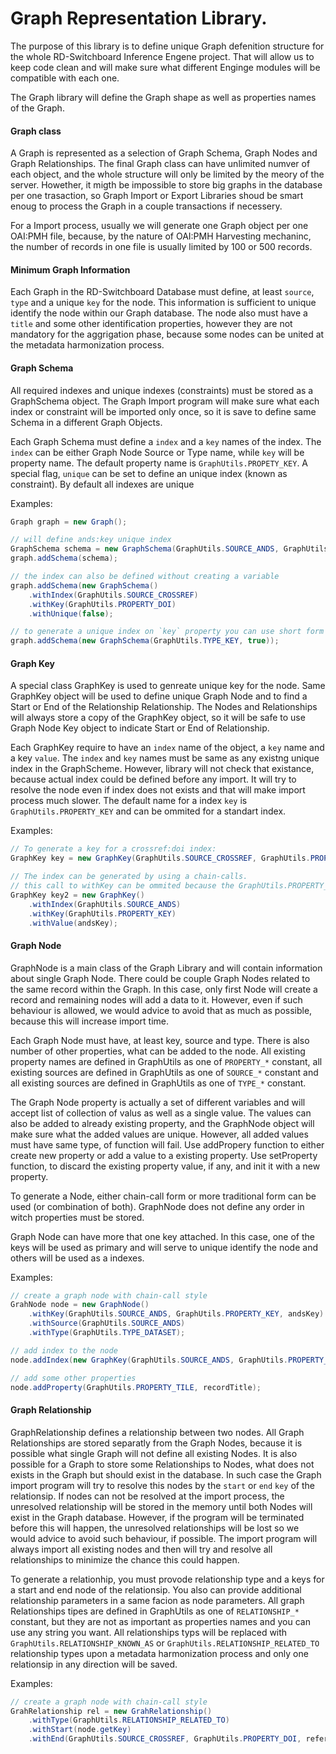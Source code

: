 # Graph Representation Library.

The purpose of this library is to define unique Graph defenition structure for the whole RD-Switchboard 
Inference Engene project. That will allow us to keep code clean and will make sure what different Enginge 
modules will be compatible with each one.

The Graph library will define the Graph shape as well as properties names of the Graph.

#### Graph class

A Graph is represented as a selection of Graph Schema, Graph Nodes and Graph Relationships. The final Graph 
class can have unlimited numver of each object, and the whole structure will only be limited by the meory of
the server. Howether, it migth be impossible to store big graphs in the database per one trasaction, 
so Graph Import or Export Libraries shoud be smart enoug to process the Graph in a couple transactions 
if necessery. 

For a Import process, usually we will generate one Graph object per one OAI:PMH file, because, by the nature of 
OAI:PMH Harvesting mechaninc, the number of records in one file is usually limited by 100 or 500 records.

#### Minimum Graph Information

Each Graph in the RD-Switchboard Database must define, at least `source`, `type` and a unique `key` for the node.
This information is sufficient to unique identify the node within our Graph database. The node also must have a `title` 
and some other identification properties, however they are not mandatory for the aggrigation phase, because some
nodes can be united at the metadata harmonization process.

#### Graph Schema

All required indexes and unique indexes (constraints) must be stored as a GraphSchema object. The Graph Import program will make
sure what each index or constraint will be imported only once, so it is save to define same Schema in a different Graph Objects.

Each Graph Schema must define a `index` and a `key` names of the index. The `index` can be either Graph Node Source or Type name, 
while `key` will be property name. The default property name is `GraphUtils.PROPETY_KEY`. A special flag, `unique` can be set to 
define an unique index (known as constraint). By default all indexes are unique 

Examples:


```java
Graph graph = new Graph();

// will define ands:key unique index
GraphSchema schema = new GraphSchema(GraphUtils.SOURCE_ANDS, GraphUtils.PROPERTY_KEY, true);
graph.addSchema(schema);

// the index can also be defined without creating a variable
graph.addSchema(new GraphSchema()
	.withIndex(GraphUtils.SOURCE_CROSSREF)
	.withKey(GraphUtils.PROPERTY_DOI)
	.withUnique(false);

// to generate a unique index on `key` property you can use short form
graph.addSchema(new GraphSchema(GraphUtils.TYPE_KEY, true));
```

#### Graph Key

A special class GraphKey is used to genreate unique key for the node. Same GraphKey object will be used to define 
unique Graph Node and to find a Start or End of the Relationship Relationship. The Nodes and Relationships will 
always store a copy of the GraphKey object, so it will be safe to use Graph Node Key object to indicate Start or 
End of Relationship.

Each GraphKey require to have an `index` name of the object, a `key` name and a key `value`. The `index` and `key` names 
must be same as any existng unique index in the GraphScheme. However, library will not check that existance, because 
actual index could be defined before any import. It will try to resolve the node even if index does not exists and that 
will make import process much slower. The default name for a index `key` is `GraphUtils.PROPERTY_KEY` and can be ommited 
for a standart index.

Examples:

```java
// To generate a key for a crossref:doi index:
GraphKey key = new GraphKey(GraphUtils.SOURCE_CROSSREF, GraphUtils.PROPERTY_DOI, doi);

// The index can be generated by using a chain-calls.
// this call to withKey can be ommited because the GraphUtils.PROPERTY_KEY is deafult `key` property name
GraphKey key2 = new GraphKey()
	.withIndex(GraphUtils.SOURCE_ANDS)
	.withKey(GraphUtils.PROPERTY_KEY) 
	.withValue(andsKey); 
```

#### Graph Node

GraphNode is a main class of the Graph Library and will contain information about single Graph Node. There 
could be couple Graph Nodes related to the same record within the Graph. In this case, only first Node will create 
a record and remaining nodes will add a data to it. However, even if such behaviour is allowed, we would advice to
avoid that as much as possible, because this will increase import time. 

Each Graph Node must have, at least key, source and type. There is also number of other properties, what can be added to the node. 
All existing property names are defined in GraphUtils as one of `PROPERTY_*` constant, all existing sources are defined in 
GraphUtils as one of `SOURCE_*` constant and all existing sources are defined in GraphUtils as one of `TYPE_*` constant.

The Graph Node property is actually a set of different variables and will accept list of collection of valus as well as a single value.
The values can also be added to already existing property, and the GraphNode object will make sure what the added values are unique. 
However, all added values must have same type, of function will fail. Use addPropery function to either create new property or add a 
value to a existing property. Use setProperty function, to discard the existing property value, if any, and init it with a new property.

To generate a Node, either chain-call form or more traditional form can be used (or combination of both). GraphNode does not define
any order in witch properties must be stored.

Graph Node can have more that one key attached. In this case, one of the keys will be used as primary and will serve to unique identify
the node and others will be used as a indexes.

Examples:

```java
// create a graph node with chain-call style
GrahNode node = new GraphNode()
	.withKey(GraphUtils.SOURCE_ANDS, GraphUtils.PROPERTY_KEY, andsKey)
	.withSource(GraphUtils.SOURCE_ANDS)
	.withType(GraphUtils.TYPE_DATASET);

// add index to the node
node.addIndex(new GraphKey(GraphUtils.SOURCE_ANDS, GraphUtils.PROPERTY_DOI, recordDoi);

// add some other properties
node.addProperty(GraphUtils.PROPERTY_TILE, recordTitle);
```

#### Graph Relationship

GraphRelationship defines a relationship between two nodes. All Graph Relationships are stored separatly from the 
Graph Nodes, because it is possible what single Graph will not define all existing Nodes. It is also possible for a 
Graph to store some Relationships to Nodes, what does not exists in the Graph but should exist in the database. In 
such case the Graph import program will try to resolve this nodes by the `start` or `end` `key` of the relationsip. 
If nodes can not be resolved at the import process, the unresolved relationship will be stored in the memory until 
both Nodes will exist in the Graph database. However, if the program will be terminated before this will happen, 
the unresolved relationships will be lost so we would advice to avoid such behaviour, if possible. The import program 
will always import all existing nodes and then will try and resolve all relationships to minimize the chance this 
could happen.

To generate a relationhip, you must provode relationship type and a keys for a start and end node of the relationsip.
You also can provide additional relationship parameters in a same facion as node parameters. All graph Relationships 
tipes are defined  in GraphUtils as one of `RELATIONSHIP_*` constant, but they are not as important as properties names
and you can use any string you want. All relationships typs will be replaced with `GraphUtils.RELATIONSHIP_KNOWN_AS` or 
`GraphUtils.RELATIONSHIP_RELATED_TO` relationship types upon a metadata harmonization process and only one relationsip
in any direction will be saved.

Examples:

```java
// create a graph node with chain-call style
GrahRelationship rel = new GrahRelationship()
	.withType(GraphUtils.RELATIONSHIP_RELATED_TO)
	.withStart(node.getKey)
	.withEnd(GraphUtils.SOURCE_CROSSREF, GraphUtils.PROPERTY_DOI, referencedDoi);
```

